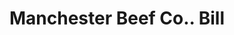 ---
doi: 10.7916/D84T7WCW
date_other: '1890'
date_other_textual: 1890-1899
form: printed ephemera
genre:
- Invoices
name:
- Manchester Beef Co.
object_in_context_url: https://biggert.cul.columbia.edu/items/view/ave_biggert_00780
subject_hierarchical_geographic:
- Manchester, New Hampshire, United States
subject_name:
- Manchester Beef Co.
title: Manchester Beef Co.. Bill
sort_title: Manchester Beef Co.. Bill
call_number: ave_biggert_00780
coordinates:
- 42.990833333333335,-71.46361111111112
pid: ave_biggert_00780
identifiers: ave_biggert_00780
thumbnail: https://derivativo-2.library.columbia.edu/iiif/2/ldpd:345457/full/!256,256/0/native.jpg
permalink: /biggert/ave_biggert_00780/
layout: iiif-image-page
---